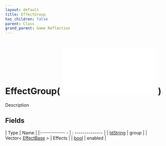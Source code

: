 ```yaml
---
layout: default
title: EffectGroup
has_children: false
parent: Class
grand_parent: Game Reflection
---
```

# EffectGroup( ![ EffectBase ](game-reflection/classes/effect_base.md) )
Description 

## Fields
| Type | Name |
|:------------ - | : -------------- |
| [IdString](game-reflection/components/id_string.md) | group |
| Vector< [EffectBase](game-reflection/components/effect_base.md) > | Effects |
| [bool](game-reflection/components/bool.md) | enabled |
